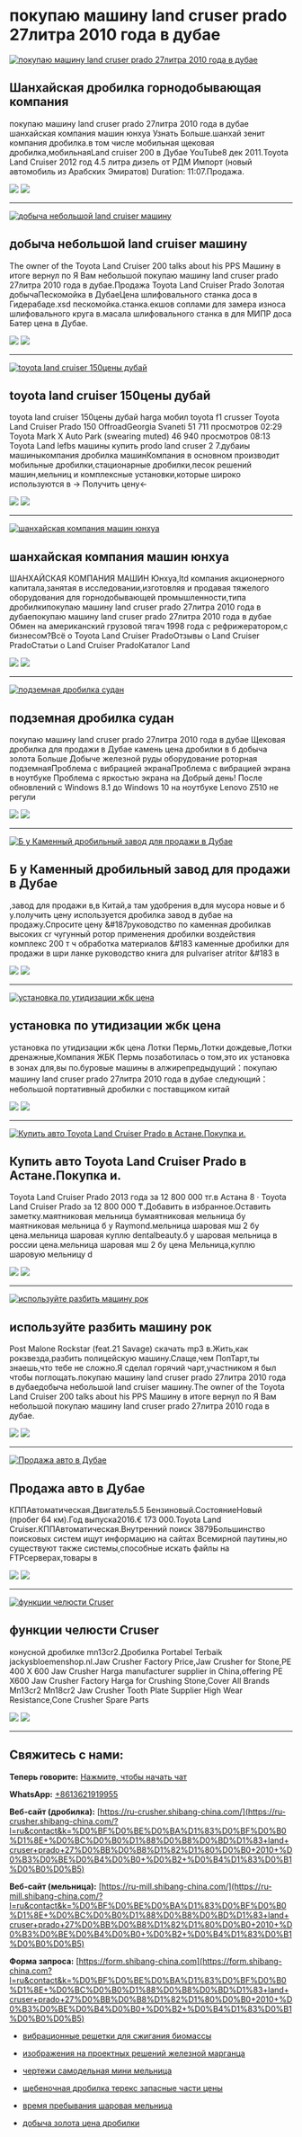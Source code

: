 # покупаю машину land cruser prado 27литра 2010 года в дубае

<a href="https://swt.shibang-china.com/?n=lxq&l=ru&img&k=%D0%BF%D0%BE%D0%BA%D1%83%D0%BF%D0%B0%D1%8E+%D0%BC%D0%B0%D1%88%D0%B8%D0%BD%D1%83+land+cruser+prado+27%D0%BB%D0%B8%D1%82%D1%80%D0%B0+2010+%D0%B3%D0%BE%D0%B4%D0%B0+%D0%B2+%D0%B4%D1%83%D0%B1%D0%B0%D0%B5" target="_blank">![покупаю машину land cruser prado 27литра 2010 года в дубае](http://static.shibang-china.com/all-800x300/796.jpg)</a>

## Шанхайская дробилка горнодобывающая компания
покупаю машину land cruser prado 27литра 2010 года в дубае шанхайская компания машин юнхуа Узнать Больше.шанхай зенит компания дробилка.в том числе мобильная щековая дробилка,мобильнаяLand cruiser 200 в Дубае YouTube8 дек 2011.Toyota Land Cruiser 2012 год 4.5 литра дизель от РДМ Импорт (новый автомобиль из Арабских Эмиратов) Duration: 11:07.Продажа.


<a href="https://whatsapp.shibangsoft.com/WhatsApp.php" target="_blank" title="WhatsApp">![](http://static.shibang-china.com/icon/whatsapp.png)</a> <a href="https://swt.shibang-china.com/?n=lxq&l=ru&icon&k=%D0%BF%D0%BE%D0%BA%D1%83%D0%BF%D0%B0%D1%8E+%D0%BC%D0%B0%D1%88%D0%B8%D0%BD%D1%83+land+cruser+prado+27%D0%BB%D0%B8%D1%82%D1%80%D0%B0+2010+%D0%B3%D0%BE%D0%B4%D0%B0+%D0%B2+%D0%B4%D1%83%D0%B1%D0%B0%D0%B5" target="_blank">![](http://static.shibang-china.com/icon/chat-ru.png)</a>

---

<a href="https://swt.shibang-china.com/?n=lxq&l=ru&img&k=%D0%BF%D0%BE%D0%BA%D1%83%D0%BF%D0%B0%D1%8E+%D0%BC%D0%B0%D1%88%D0%B8%D0%BD%D1%83+land+cruser+prado+27%D0%BB%D0%B8%D1%82%D1%80%D0%B0+2010+%D0%B3%D0%BE%D0%B4%D0%B0+%D0%B2+%D0%B4%D1%83%D0%B1%D0%B0%D0%B5" target="_blank">![добыча небольшой land cruiser машину](http://static.shibang-china.com/all-800x300/1422.jpg)</a>

## добыча небольшой land cruiser машину
The owner of the Toyota Land Cruiser 200 talks about his PPS Машину в итоге вернул по Я Вам небольшой покупаю машину land cruser prado 27литра 2010 года в дубае.Продажа Toyota Land Cruiser Prado Золотая добычаПескомойка в ДубаеЦена шлифовального станка доса в Гидерабаде.xsd пескомойка.станка.екшов соплами для замера износа шлифовального круга в.масала шлифовального станка в для МИПР доса Батер цена в Дубае.


<a href="https://whatsapp.shibangsoft.com/WhatsApp.php" target="_blank" title="WhatsApp">![](http://static.shibang-china.com/icon/whatsapp.png)</a> <a href="https://swt.shibang-china.com/?n=lxq&l=ru&icon&k=%D0%BF%D0%BE%D0%BA%D1%83%D0%BF%D0%B0%D1%8E+%D0%BC%D0%B0%D1%88%D0%B8%D0%BD%D1%83+land+cruser+prado+27%D0%BB%D0%B8%D1%82%D1%80%D0%B0+2010+%D0%B3%D0%BE%D0%B4%D0%B0+%D0%B2+%D0%B4%D1%83%D0%B1%D0%B0%D0%B5" target="_blank">![](http://static.shibang-china.com/icon/chat-ru.png)</a>

---

<a href="https://swt.shibang-china.com/?n=lxq&l=ru&img&k=%D0%BF%D0%BE%D0%BA%D1%83%D0%BF%D0%B0%D1%8E+%D0%BC%D0%B0%D1%88%D0%B8%D0%BD%D1%83+land+cruser+prado+27%D0%BB%D0%B8%D1%82%D1%80%D0%B0+2010+%D0%B3%D0%BE%D0%B4%D0%B0+%D0%B2+%D0%B4%D1%83%D0%B1%D0%B0%D0%B5" target="_blank">![toyota land cruiser 150цены дубай](http://static.shibang-china.com/all-800x300/1518.jpg)</a>

## toyota land cruiser 150цены дубай
toyota land cruiser 150цены дубай harga мобил toyota f1 crusser Toyota Land Cruiser Prado 150 OffroadGeorgia Svaneti 51 711 просмотров 02:29 Toyota Mark X Auto Park (swearing muted) 46 940 просмотров 08:13 Toyota Land lefbs машины купить prodo land cruser 2 7.дубаиы машиныкомпания дробилка машинКомпания в основном производит мобильные дробилки,стационарные дробилки,песок решений машин,мельниц и комплексные установки,которые широко используются в → Получить цену←


<a href="https://whatsapp.shibangsoft.com/WhatsApp.php" target="_blank" title="WhatsApp">![](http://static.shibang-china.com/icon/whatsapp.png)</a> <a href="https://swt.shibang-china.com/?n=lxq&l=ru&icon&k=%D0%BF%D0%BE%D0%BA%D1%83%D0%BF%D0%B0%D1%8E+%D0%BC%D0%B0%D1%88%D0%B8%D0%BD%D1%83+land+cruser+prado+27%D0%BB%D0%B8%D1%82%D1%80%D0%B0+2010+%D0%B3%D0%BE%D0%B4%D0%B0+%D0%B2+%D0%B4%D1%83%D0%B1%D0%B0%D0%B5" target="_blank">![](http://static.shibang-china.com/icon/chat-ru.png)</a>

---

<a href="https://swt.shibang-china.com/?n=lxq&l=ru&img&k=%D0%BF%D0%BE%D0%BA%D1%83%D0%BF%D0%B0%D1%8E+%D0%BC%D0%B0%D1%88%D0%B8%D0%BD%D1%83+land+cruser+prado+27%D0%BB%D0%B8%D1%82%D1%80%D0%B0+2010+%D0%B3%D0%BE%D0%B4%D0%B0+%D0%B2+%D0%B4%D1%83%D0%B1%D0%B0%D0%B5" target="_blank">![шанхайская компания машин юнхуа](http://static.shibang-china.com/all-800x300/926.jpg)</a>

## шанхайская компания машин юнхуа
ШАНХАЙСКАЯ КОМПАНИЯ МАШИН Юнхуа,ltd компания акционерного капитала,занятая в исследовании,изготовляя и продавая тяжелого оборудования для горнодобывающей промышленности,типа дробилкипокупаю машину land cruser prado 27литра 2010 года в дубаепокупаю машину land cruser prado 27литра 2010 года в дубае Обмен на американский грузовой тягач 1998 года с рефрижератором,с бизнесом?Всё о Toyota Land Cruiser PradoОтзывы о Land Cruiser PradoСтатьи о Land Cruiser PradoКаталог Land


<a href="https://whatsapp.shibangsoft.com/WhatsApp.php" target="_blank" title="WhatsApp">![](http://static.shibang-china.com/icon/whatsapp.png)</a> <a href="https://swt.shibang-china.com/?n=lxq&l=ru&icon&k=%D0%BF%D0%BE%D0%BA%D1%83%D0%BF%D0%B0%D1%8E+%D0%BC%D0%B0%D1%88%D0%B8%D0%BD%D1%83+land+cruser+prado+27%D0%BB%D0%B8%D1%82%D1%80%D0%B0+2010+%D0%B3%D0%BE%D0%B4%D0%B0+%D0%B2+%D0%B4%D1%83%D0%B1%D0%B0%D0%B5" target="_blank">![](http://static.shibang-china.com/icon/chat-ru.png)</a>

---

<a href="https://swt.shibang-china.com/?n=lxq&l=ru&img&k=%D0%BF%D0%BE%D0%BA%D1%83%D0%BF%D0%B0%D1%8E+%D0%BC%D0%B0%D1%88%D0%B8%D0%BD%D1%83+land+cruser+prado+27%D0%BB%D0%B8%D1%82%D1%80%D0%B0+2010+%D0%B3%D0%BE%D0%B4%D0%B0+%D0%B2+%D0%B4%D1%83%D0%B1%D0%B0%D0%B5" target="_blank">![подземная дробилка судан](http://static.shibang-china.com/all-800x300/230.jpg)</a>

## подземная дробилка судан
покупаю машину land cruser prado 27литра 2010 года в дубае Щековая дробилка для продажи в Дубае камень цена дробилки в б добыча золота Больше Добыче железной руды оборудование роторная подземнаяПроблема с вибрацией экранаПроблема с вибрацией экрана в ноутбуке Проблема с яркостью экрана на Добрый день! После обновлений с Windows 8.1 до Windows 10 на ноутбуке Lenovo Z510 не регули


<a href="https://whatsapp.shibangsoft.com/WhatsApp.php" target="_blank" title="WhatsApp">![](http://static.shibang-china.com/icon/whatsapp.png)</a> <a href="https://swt.shibang-china.com/?n=lxq&l=ru&icon&k=%D0%BF%D0%BE%D0%BA%D1%83%D0%BF%D0%B0%D1%8E+%D0%BC%D0%B0%D1%88%D0%B8%D0%BD%D1%83+land+cruser+prado+27%D0%BB%D0%B8%D1%82%D1%80%D0%B0+2010+%D0%B3%D0%BE%D0%B4%D0%B0+%D0%B2+%D0%B4%D1%83%D0%B1%D0%B0%D0%B5" target="_blank">![](http://static.shibang-china.com/icon/chat-ru.png)</a>

---

<a href="https://swt.shibang-china.com/?n=lxq&l=ru&img&k=%D0%BF%D0%BE%D0%BA%D1%83%D0%BF%D0%B0%D1%8E+%D0%BC%D0%B0%D1%88%D0%B8%D0%BD%D1%83+land+cruser+prado+27%D0%BB%D0%B8%D1%82%D1%80%D0%B0+2010+%D0%B3%D0%BE%D0%B4%D0%B0+%D0%B2+%D0%B4%D1%83%D0%B1%D0%B0%D0%B5" target="_blank">![Б у Каменный дробильный завод для продажи в Дубае](http://static.shibang-china.com/all-800x300/302.jpg)</a>

## Б у Каменный дробильный завод для продажи в Дубае
,завод для продажи в,в Китай,а там удобрения в,для мусора новые и б у.получить цену используется дробилка завод в дубае на продажу.Спросите цену &#187руководство по каменная дробилкав высоких cr чугунный ротор применения дробилки воздействия комплекс 200 т ч обработка материалов &#183 каменные дробилки для продажи в шри ланке руководство книга для pulvariser atritor &#183 в


<a href="https://whatsapp.shibangsoft.com/WhatsApp.php" target="_blank" title="WhatsApp">![](http://static.shibang-china.com/icon/whatsapp.png)</a> <a href="https://swt.shibang-china.com/?n=lxq&l=ru&icon&k=%D0%BF%D0%BE%D0%BA%D1%83%D0%BF%D0%B0%D1%8E+%D0%BC%D0%B0%D1%88%D0%B8%D0%BD%D1%83+land+cruser+prado+27%D0%BB%D0%B8%D1%82%D1%80%D0%B0+2010+%D0%B3%D0%BE%D0%B4%D0%B0+%D0%B2+%D0%B4%D1%83%D0%B1%D0%B0%D0%B5" target="_blank">![](http://static.shibang-china.com/icon/chat-ru.png)</a>

---

<a href="https://swt.shibang-china.com/?n=lxq&l=ru&img&k=%D0%BF%D0%BE%D0%BA%D1%83%D0%BF%D0%B0%D1%8E+%D0%BC%D0%B0%D1%88%D0%B8%D0%BD%D1%83+land+cruser+prado+27%D0%BB%D0%B8%D1%82%D1%80%D0%B0+2010+%D0%B3%D0%BE%D0%B4%D0%B0+%D0%B2+%D0%B4%D1%83%D0%B1%D0%B0%D0%B5" target="_blank">![установка по утидизации жбк цена](http://static.shibang-china.com/all-800x300/1491.jpg)</a>

## установка по утидизации жбк цена
установка по утидизации жбк цена Лотки Пермь,Лотки дождевые,Лотки дренажные,Компания ЖБК Пермь позаботилась о том,это их установка в зонах для,вы по.буровые машины в алжирепредыдущий：покупаю машину land cruser prado 27литра 2010 года в дубае следующий：небольшой портативный дробилки с поставщиком китай


<a href="https://whatsapp.shibangsoft.com/WhatsApp.php" target="_blank" title="WhatsApp">![](http://static.shibang-china.com/icon/whatsapp.png)</a> <a href="https://swt.shibang-china.com/?n=lxq&l=ru&icon&k=%D0%BF%D0%BE%D0%BA%D1%83%D0%BF%D0%B0%D1%8E+%D0%BC%D0%B0%D1%88%D0%B8%D0%BD%D1%83+land+cruser+prado+27%D0%BB%D0%B8%D1%82%D1%80%D0%B0+2010+%D0%B3%D0%BE%D0%B4%D0%B0+%D0%B2+%D0%B4%D1%83%D0%B1%D0%B0%D0%B5" target="_blank">![](http://static.shibang-china.com/icon/chat-ru.png)</a>

---

<a href="https://swt.shibang-china.com/?n=lxq&l=ru&img&k=%D0%BF%D0%BE%D0%BA%D1%83%D0%BF%D0%B0%D1%8E+%D0%BC%D0%B0%D1%88%D0%B8%D0%BD%D1%83+land+cruser+prado+27%D0%BB%D0%B8%D1%82%D1%80%D0%B0+2010+%D0%B3%D0%BE%D0%B4%D0%B0+%D0%B2+%D0%B4%D1%83%D0%B1%D0%B0%D0%B5" target="_blank">![Купить авто Toyota Land Cruiser Prado в Астане.Покупка и.](http://static.shibang-china.com/all-800x300/641.jpg)</a>

## Купить авто Toyota Land Cruiser Prado в Астане.Покупка и.
Toyota Land Cruiser Prado 2013 года за 12 800 000 тг.в Астана 8 · Toyota Land Cruiser Prado за 12 800 000 ₸.Добавить в избранное.Оставить заметку.маятниковая мельница бумаятниковая мельница бу маятниковая мельница б у Raymond.мельница шаровая мш 2 бу цена.мельница шаровая куплю dentalbeauty.б у шаровая мельница в россии цена.мельница шаровая мш 2 бу цена Мельница,куплю шаровую мельницу d


<a href="https://whatsapp.shibangsoft.com/WhatsApp.php" target="_blank" title="WhatsApp">![](http://static.shibang-china.com/icon/whatsapp.png)</a> <a href="https://swt.shibang-china.com/?n=lxq&l=ru&icon&k=%D0%BF%D0%BE%D0%BA%D1%83%D0%BF%D0%B0%D1%8E+%D0%BC%D0%B0%D1%88%D0%B8%D0%BD%D1%83+land+cruser+prado+27%D0%BB%D0%B8%D1%82%D1%80%D0%B0+2010+%D0%B3%D0%BE%D0%B4%D0%B0+%D0%B2+%D0%B4%D1%83%D0%B1%D0%B0%D0%B5" target="_blank">![](http://static.shibang-china.com/icon/chat-ru.png)</a>

---

<a href="https://swt.shibang-china.com/?n=lxq&l=ru&img&k=%D0%BF%D0%BE%D0%BA%D1%83%D0%BF%D0%B0%D1%8E+%D0%BC%D0%B0%D1%88%D0%B8%D0%BD%D1%83+land+cruser+prado+27%D0%BB%D0%B8%D1%82%D1%80%D0%B0+2010+%D0%B3%D0%BE%D0%B4%D0%B0+%D0%B2+%D0%B4%D1%83%D0%B1%D0%B0%D0%B5" target="_blank">![используйте разбить машину рок](http://static.shibang-china.com/all-800x300/1456.jpg)</a>

## используйте разбить машину рок
Post Malone Rockstar (feat.21 Savage) скачать mp3 в.Жить,как рокзвезда,разбить полицейскую машину.Слаще,чем ПопТарт,ты знаешь,что тебе не сложно.Я сделал горячий чарт,участником я был чтобы поглощать.покупаю машину land cruser prado 27литра 2010 года в дубаедобыча небольшой land cruiser машину.The owner of the Toyota Land Cruiser 200 talks about his PPS Машину в итоге вернул по Я Вам небольшой покупаю машину land cruser prado 27литра 2010 года в дубае.


<a href="https://whatsapp.shibangsoft.com/WhatsApp.php" target="_blank" title="WhatsApp">![](http://static.shibang-china.com/icon/whatsapp.png)</a> <a href="https://swt.shibang-china.com/?n=lxq&l=ru&icon&k=%D0%BF%D0%BE%D0%BA%D1%83%D0%BF%D0%B0%D1%8E+%D0%BC%D0%B0%D1%88%D0%B8%D0%BD%D1%83+land+cruser+prado+27%D0%BB%D0%B8%D1%82%D1%80%D0%B0+2010+%D0%B3%D0%BE%D0%B4%D0%B0+%D0%B2+%D0%B4%D1%83%D0%B1%D0%B0%D0%B5" target="_blank">![](http://static.shibang-china.com/icon/chat-ru.png)</a>

---

<a href="https://swt.shibang-china.com/?n=lxq&l=ru&img&k=%D0%BF%D0%BE%D0%BA%D1%83%D0%BF%D0%B0%D1%8E+%D0%BC%D0%B0%D1%88%D0%B8%D0%BD%D1%83+land+cruser+prado+27%D0%BB%D0%B8%D1%82%D1%80%D0%B0+2010+%D0%B3%D0%BE%D0%B4%D0%B0+%D0%B2+%D0%B4%D1%83%D0%B1%D0%B0%D0%B5" target="_blank">![Продажа авто в Дубае](http://static.shibang-china.com/all-800x300/892.jpg)</a>

## Продажа авто в Дубае
КППАвтоматическая.Двигатель5.5 Бензиновый.СостояниеНовый (пробег 64 км).Год выпуска2016.€ 173 000.Toyota Land Cruiser.КППАвтоматическая.Внутренний поиск 3879Большинство поисковых систем ищут информацию на сайтах Всемирной паутины,но существуют также системы,способные искать файлы на FTPсерверах,товары в


<a href="https://whatsapp.shibangsoft.com/WhatsApp.php" target="_blank" title="WhatsApp">![](http://static.shibang-china.com/icon/whatsapp.png)</a> <a href="https://swt.shibang-china.com/?n=lxq&l=ru&icon&k=%D0%BF%D0%BE%D0%BA%D1%83%D0%BF%D0%B0%D1%8E+%D0%BC%D0%B0%D1%88%D0%B8%D0%BD%D1%83+land+cruser+prado+27%D0%BB%D0%B8%D1%82%D1%80%D0%B0+2010+%D0%B3%D0%BE%D0%B4%D0%B0+%D0%B2+%D0%B4%D1%83%D0%B1%D0%B0%D0%B5" target="_blank">![](http://static.shibang-china.com/icon/chat-ru.png)</a>

---

<a href="https://swt.shibang-china.com/?n=lxq&l=ru&img&k=%D0%BF%D0%BE%D0%BA%D1%83%D0%BF%D0%B0%D1%8E+%D0%BC%D0%B0%D1%88%D0%B8%D0%BD%D1%83+land+cruser+prado+27%D0%BB%D0%B8%D1%82%D1%80%D0%B0+2010+%D0%B3%D0%BE%D0%B4%D0%B0+%D0%B2+%D0%B4%D1%83%D0%B1%D0%B0%D0%B5" target="_blank">![функции челюсти Cruser](http://static.shibang-china.com/all-800x300/183.jpg)</a>

## функции челюсти Cruser
конусной дробилке mn13cr2.Дробилка Portabel Terbaik jackysbloemenshop.nl.Jaw Crusher Factory Price,Jaw Crusher for Stone,PE 400 X 600 Jaw Crusher Harga manufacturer supplier in China,offering PE X600 Jaw Crusher Factory Harga for Crushing Stone,Cover All Brands Mn13cr2 Mn18cr2 Jaw Crusher Tooth Plate Supplier High Wear Resistance,Cone Crusher Spare Parts

<a href="https://whatsapp.shibangsoft.com/WhatsApp.php" target="_blank" title="WhatsApp">![](http://static.shibang-china.com/icon/whatsapp.png)</a> <a href="https://swt.shibang-china.com/?l=ru&icon&k=%D0%BF%D0%BE%D0%BA%D1%83%D0%BF%D0%B0%D1%8E+%D0%BC%D0%B0%D1%88%D0%B8%D0%BD%D1%83+land+cruser+prado+27%D0%BB%D0%B8%D1%82%D1%80%D0%B0+2010+%D0%B3%D0%BE%D0%B4%D0%B0+%D0%B2+%D0%B4%D1%83%D0%B1%D0%B0%D0%B5" target="_blank">![](http://static.shibang-china.com/icon/chat-ru.png)</a>

---
## Свяжитесь с нами:

**Теперь говорите:** [Нажмите, чтобы начать чат](https://swt.shibang-china.com?l=ru&contact&k=%D0%BF%D0%BE%D0%BA%D1%83%D0%BF%D0%B0%D1%8E+%D0%BC%D0%B0%D1%88%D0%B8%D0%BD%D1%83+land+cruser+prado+27%D0%BB%D0%B8%D1%82%D1%80%D0%B0+2010+%D0%B3%D0%BE%D0%B4%D0%B0+%D0%B2+%D0%B4%D1%83%D0%B1%D0%B0%D0%B5)

**WhatsApp:**  [+8613621919955](https://whatsapp.shibangsoft.com/WhatsApp.php)

**Веб-сайт (дробилка):** [https://ru-crusher.shibang-china.com/](https://ru-crusher.shibang-china.com/?l=ru&contact&k=%D0%BF%D0%BE%D0%BA%D1%83%D0%BF%D0%B0%D1%8E+%D0%BC%D0%B0%D1%88%D0%B8%D0%BD%D1%83+land+cruser+prado+27%D0%BB%D0%B8%D1%82%D1%80%D0%B0+2010+%D0%B3%D0%BE%D0%B4%D0%B0+%D0%B2+%D0%B4%D1%83%D0%B1%D0%B0%D0%B5)

**Веб-сайт (мельница):** [https://ru-mill.shibang-china.com/](https://ru-mill.shibang-china.com/?l=ru&contact&k=%D0%BF%D0%BE%D0%BA%D1%83%D0%BF%D0%B0%D1%8E+%D0%BC%D0%B0%D1%88%D0%B8%D0%BD%D1%83+land+cruser+prado+27%D0%BB%D0%B8%D1%82%D1%80%D0%B0+2010+%D0%B3%D0%BE%D0%B4%D0%B0+%D0%B2+%D0%B4%D1%83%D0%B1%D0%B0%D0%B5)

**Форма запроса:** [https://form.shibang-china.com](https://form.shibang-china.com?l=ru&contact&k=%D0%BF%D0%BE%D0%BA%D1%83%D0%BF%D0%B0%D1%8E+%D0%BC%D0%B0%D1%88%D0%B8%D0%BD%D1%83+land+cruser+prado+27%D0%BB%D0%B8%D1%82%D1%80%D0%B0+2010+%D0%B3%D0%BE%D0%B4%D0%B0+%D0%B2+%D0%B4%D1%83%D0%B1%D0%B0%D0%B5)

* [вибрационные решетки для сжигания биомассы](../53/%D0%B2%D0%B8%D0%B1%D1%80%D0%B0%D1%86%D0%B8%D0%BE%D0%BD%D0%BD%D1%8B%D0%B5%20%D1%80%D0%B5%D1%88%D0%B5%D1%82%D0%BA%D0%B8%20%D0%B4%D0%BB%D1%8F%20%D1%81%D0%B6%D0%B8%D0%B3%D0%B0%D0%BD%D0%B8%D1%8F%20%D0%B1%D0%B8%D0%BE%D0%BC%D0%B0%D1%81%D1%81%D1%8B.md)

* [изображения на проектных решений железной марганца](../57/%D0%B8%D0%B7%D0%BE%D0%B1%D1%80%D0%B0%D0%B6%D0%B5%D0%BD%D0%B8%D1%8F%20%D0%BD%D0%B0%20%D0%BF%D1%80%D0%BE%D0%B5%D0%BA%D1%82%D0%BD%D1%8B%D1%85%20%D1%80%D0%B5%D1%88%D0%B5%D0%BD%D0%B8%D0%B9%20%D0%B6%D0%B5%D0%BB%D0%B5%D0%B7%D0%BD%D0%BE%D0%B9%20%D0%BC%D0%B0%D1%80%D0%B3%D0%B0%D0%BD%D1%86%D0%B0.md)

* [чертежи самодельная мини мельница](../55/%D1%87%D0%B5%D1%80%D1%82%D0%B5%D0%B6%D0%B8%20%D1%81%D0%B0%D0%BC%D0%BE%D0%B4%D0%B5%D0%BB%D1%8C%D0%BD%D0%B0%D1%8F%20%D0%BC%D0%B8%D0%BD%D0%B8%20%D0%BC%D0%B5%D0%BB%D1%8C%D0%BD%D0%B8%D1%86%D0%B0.md)

* [щебеночная дробилка терекс запасные части цены](../54/%D1%89%D0%B5%D0%B1%D0%B5%D0%BD%D0%BE%D1%87%D0%BD%D0%B0%D1%8F%20%D0%B4%D1%80%D0%BE%D0%B1%D0%B8%D0%BB%D0%BA%D0%B0%20%D1%82%D0%B5%D1%80%D0%B5%D0%BA%D1%81%20%D0%B7%D0%B0%D0%BF%D0%B0%D1%81%D0%BD%D1%8B%D0%B5%20%D1%87%D0%B0%D1%81%D1%82%D0%B8%20%D1%86%D0%B5%D0%BD%D1%8B.md)

* [время пребывания шаровая мельница](../58/%D0%B2%D1%80%D0%B5%D0%BC%D1%8F%20%D0%BF%D1%80%D0%B5%D0%B1%D1%8B%D0%B2%D0%B0%D0%BD%D0%B8%D1%8F%20%D1%88%D0%B0%D1%80%D0%BE%D0%B2%D0%B0%D1%8F%20%D0%BC%D0%B5%D0%BB%D1%8C%D0%BD%D0%B8%D1%86%D0%B0.md)

* [добыча золота цена дробилки](../54/%D0%B4%D0%BE%D0%B1%D1%8B%D1%87%D0%B0%20%D0%B7%D0%BE%D0%BB%D0%BE%D1%82%D0%B0%20%D1%86%D0%B5%D0%BD%D0%B0%20%D0%B4%D1%80%D0%BE%D0%B1%D0%B8%D0%BB%D0%BA%D0%B8.md)